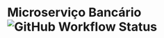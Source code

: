 # Microserviço Bancário ![GitHub Workflow Status](https://img.shields.io/github/actions/workflow/status/ivancarlosantos/kswelder-tutorial-crud/esteira.yml)